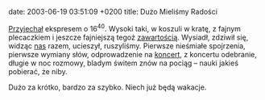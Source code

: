 date: 2003-06-19 03:51:09 +0200
title: Dużo Mieliśmy Radości

[Przyjechał](http://bol-istnienia.org/ 'Szymon') ekspresem o 16<sup>40</sup>. Wysoki taki, w koszuli w kratę, z fajnym plecaczkiem i jeszcze fajniejszą tegoż [zawartością](http://dmr.art.pl/digie/ 'Olympus C-4000, piękna sprawa'). Wysiadł, zdziwił się, widząc [nas](http://thoughtscriber.net/ 'Marta') razem, ucieszył, ruszyliśmy. Pierwsze nieśmiałe spojrzenia, pierwsze wymiany słów, odprowadzenie na [koncert](http://bol-istnienia.org/?id=1055965936 'o King Crimson, Krakowie, Kantorze, koligacjach'), z koncertu odebranie, długie w noc rozmowy, bladym świtem znów na pociąg – nauki jakieś pobierać, że niby.

Dużo za krótko, bardzo za szybko. Niech już będą wakacje.

